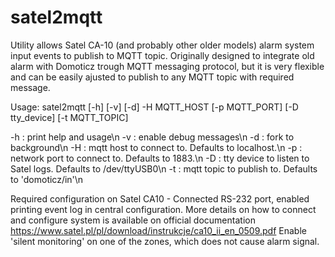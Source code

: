 # satel2mqtt
Utility allows Satel CA-10 (and probably other older models) alarm system input events to publish to MQTT topic.
Originally designed to integrate old alarm with Domoticz trough MQTT messaging protocol, 
but it is very flexible and can be easily ajusted to publish to any MQTT topic with required message.

  Usage: satel2mqtt [-h] [-v] [-d] -H MQTT_HOST [-p MQTT_PORT] [-D tty_device] [-t MQTT_TOPIC]
  
  -h : print help and usage\n
  -v : enable debug messages\n
  -d : fork to background\n
  -H : mqtt host to connect to. Defaults to localhost.\n
  -p : network port to connect to. Defaults to 1883.\n
  -D : tty device to listen to Satel logs. Defaults to /dev/ttyUSB0\n
  -t : mqtt topic to publish to. Defaults to 'domoticz/in'\n


Required configuration on Satel CA10 -
Connected RS-232 port, enabled printing event log in central configuration.
More details on how to connect and configure system is available on official documentation
https://www.satel.pl/pl/download/instrukcje/ca10_ii_en_0509.pdf
Enable 'silent monitoring' on one of the zones, which does not cause alarm signal.

